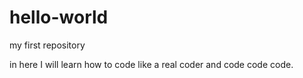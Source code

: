 # hello-world
my first repository

in here I will learn how to code like a real coder and
code code code.

